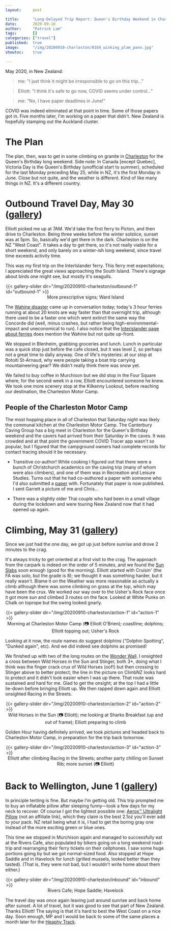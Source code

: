 ```yaml
---
layout:     post

title:      "Long-Delayed Trip Report: Queen's Birthday Weekend in Charleston"
date:       2020-09-10
author:     "Patrick Lam"
tags:       []
categories: ["travel"]
published:  true
image:      "/img/20200910-charleston/0169_winking_plam_pano.jpg"
showtoc:    true

---
```


May 2020, in New Zealand:

> me: "I just think it might be irresponsible to go on this trip..."

> Elliott: "I think it's safe to go now, COVID seems under control..."

> me: "No, I have paper deadlines in June!"

COVID was indeed eliminated at that point in time. Some of those
papers got in. Five months later, I'm working on a paper that didn't.
New Zealand is hopefully stamping out the Auckland cluster.

# The Plan

The plan, then, was to get in some climbing on granite in <a href="https://www.google.com/maps/place/Charleston+7892/@-41.9009347,171.425436,13z/data=!3m1!4b1!4m5!3m4!1s0x6d250b714387be11:0x500ef8684796570!8m2!3d-41.9000788!4d171.4448422">Charleston</a>
for the Queen's Birthday long weekend. Side note: In Canada [except
Quebec], Victoria Day is the Queen's Birthday (unofficial start to
summer), scheduled for the last Monday preceding May 25, while in NZ,
it's the first Monday in June. Close but not quite, and the weather is
different. Kind of like many things in NZ. It's a different country.

# Outbound Travel Day, May 30 (<a href="https://gallery.patricklam.ca/index.php?/category/1225">gallery</a>)

Elliott picked me up at 7AM. We'd take the first ferry to
Picton, and then drive to Charleston. Being three weeks before the
winter solstice, sunset was at 5pm. So, basically we'd get there in
the dark. Charleston is on the NZ "West Coast". It takes a day to get
there, so it's not really viable for a short weekend, and only barely
on a winter-ish long weekend, since travel time exceeds activity time.

This was my first trip on the InterIslander ferry. This ferry met
expectations; I appreciated the great views approaching the South
Island.  There's signage about birds one might see, but mostly it's
seagulls.

<div style="margin:auto; width: 500px">
{{< gallery-slider dir="/img/20200910-charleston/outbound-1" id="outbound-1" >}}
<figcaption style="text-align:center">More prescriptive signs; Ward Island</figcaption>
</div>


The <a href="https://nzhistory.govt.nz/culture/wahine-disaster">Wahine
disaster</a> came up in conversation today; today's 3 hour ferries
running at about 20 knots are way faster than that overnight trip,
although there used to be a faster one which went extinct the same way the
Concorde did (well, minus crashes, but rather being high-environmental-impact and uneconomical to run). I also notice that the <a
href="https://www.greatjourneysofnz.co.nz/blog/history-of-the-nz-interislander-nz-ferry/">Interislander
page about ferries</a> does mention the Wahine but not quite up-front.

We stopped in Blenheim, grabbing groceries and lunch. Lunch in particular
was a quick stop just before the cafe closed, but it was level 2, so perhaps not a great time to dally
anyway. One of life's mysteries: at our stop at Rotoiti St-Arnaud, why were
people taking a boat trip carrying mountaineering gear? We didn't really
think there was snow yet.

We failed to buy coffee in Murchison but we did stop in the Four
Square where, for the second week in a row, Elliott encountered someone he knew.
We took one more scenery stop at the Kilkenny Lookout, before reaching our destination,
the Charleston Motor Camp.

## People of the Charleston Motor Camp

The most hopping place in all of Charleston that Saturday night was
likely the communal kitchen at the Charleston Motor Camp.  The
Canterbury Caving Group has a big meet in Charleston for the Queen's
Birthday weekend and the cavers had arrived from their Saturday in the
caves. It was crowded and at that point the government COVID Tracer app
wasn't so popular, but I figured that the campground owners had complete records
for contact tracing should it be necessary.

* Transitive co-author! While cooking I figured out that there were a
bunch of Christchurch academics on the caving trip (many of whom were also climbers), and one of them
was in Recreation and Leisure Studies. Turns out that he had
co-authored a paper with someone who I'd also submitted a <a
href="https://patricklam.ca/papers/20.jort.climbers-self-governance.pdf">paper</a>
with. Fortunately that paper is now published. I sent Garrett a picture of me and Chris...

* There was a slightly older Thai couple who had been in a small
village during the lockdown and were touring New Zealand now that it
had opened up again.

# Climbing, May 31 (<a href="https://gallery.patricklam.ca/index.php?/category/1226">gallery</a>)

Since we just had the one day, we got up just before sunrise and drove 2 minutes to the crag.

It's always tricky to get oriented at a first visit to the crag. The
approach from the carpark is indeed on the order of 5 minutes, and we
found the <a href="https://climbnz.org.nz/nz/si/westland/charleston/ushers-rock-sun-slabs-southern-cliffs">Sun Slabs</a> soon enough (good for the morning). Elliott
started with Cruisin' (the FA was solo, but the grade is 8); we thought it was something
harder, but it really wasn't. Blame it on the Weather was more
reasonable as actually a climb although there was some climbing on
grass at the top, which may have been the crux.  We worked our way
over to the Usher's Rock face once it got more sun and climbed
3 routes on the face. Looked at White Punks on Chalk on toprope but
the swing looked gnarly.

<div style="margin:auto; width: 500px">
{{< gallery-slider dir="/img/20200910-charleston/action-1" id="action-1" >}}
<figcaption style="text-align:center">Morning at Charleston Motor Camp (📷 Elliott O'Brien); coastline; dolphins; Elliott topping out; Usher's Rock</figcaption>
</div>

Looking at it now, the route names do suggest dolphins ("Dolphin Spotting",
"Dunked again", etc). And we did indeed see dolphins as promised!

We finished up with two of the long routes on the <a
href="https://climbnz.org.nz/nz/si/westland/charleston/cathedral-cove/wonder-wall">Wonder
Wall</a>. I onsighted a cross between Wild Horses in the Sun and
Stinger, both 3*, doing what I think was the finger crack crux of Wild
Horses (oof!) but then crossing to Stinger above to better protect;
the line in the picture on ClimbNZ looks hard to protect and it didn't look
easier when I was up there. That route was sustained and hard for
me. Glad to get the onsight; at the top I had a little lie-down before
bringing Elliott up. We then rapped down again and Elliott onsighted
Racing in the Streets.

<div style="margin:auto; width: 500px">
{{< gallery-slider dir="/img/20200910-charleston/action-2" id="action-2" >}}
<figcaption style="text-align:center">Wild Horses in the Sun (📷 Elliott); me looking at Sharks Breakfast (up and out of frame); Elliott preparing to climb</figcaption>
</div>

Golden Hour having definitely arrived, we took pictures and headed
back to Charleston Motor Camp, in preparation for the trip back
tomorrow.

<div style="margin:auto; width: 500px">
{{< gallery-slider dir="/img/20200910-charleston/action-3" id="action-3" >}}
<figcaption style="text-align:center">Elliott after climbing Racing in the Streets; another party chilling on Sunset Rib; more sunset (📷 Elliott)</figcaption>
</div>

# Back to Wellington, June 1 (<a href="https://gallery.patricklam.ca/index.php?/category/1224">gallery</a>)

In principle tenting is fine. But maybe I'm getting old. This trip
prompted me to buy an inflatable pillow after sleeping funny&mdash;took a few days for my neck to recover. Of
course I got the lightest possible one: <a
href="https://seatosummitusa.com/collections/aeros-pillows/products/aeros-pillow-ultra-light">Aeros™
Ultralight Pillow</a> (not an affiliate link), which they claim is the best 2.1oz you'll ever
add to your pack. NZ retail being what it is, I had to get the boring
gray one instead of the more exciting green or blue ones.

This time we stopped in Murchison again and managed to successfully
eat at the Rivers Cafe, also populated by bikers going on a long
weekend road-trip and rearranging their ferry tickets on their
cellphones. I saw some huge portions going by but we got normal-sized
food. Also stopped at Hope Saddle and in Havelock for lunch (grilled
mussels, looked better than they tasted). (That is, they were not bad, but I wouldn't write
home about them either.)

<div style="margin:auto; width: 500px">
{{< gallery-slider dir="/img/20200910-charleston/inbound" id="inbound" >}}
<figcaption style="text-align:center">Rivers Cafe; Hope Saddle; Havelock</figcaption>
</div>

The travel day was once again leaving just around sunrise and back
home after sunset.  A lot of travel, but it was good to see that part
of New Zealand.  Thanks Elliott! The saying is that it's hard to best
the West Coast on a nice day. Soon enough, MP and I would be back to some of the
same places a month later for the <a
href="/post/20200905-heaphy-track/">Heaphy Track</a>.